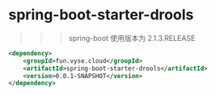 # spring-boot-starter-drools

>>> spring-boot 使用版本为 2.1.3.RELEASE

```xml
<dependency>
	<groupId>fun.vyse.cloud</groupId>
	<artifactId>spring-boot-starter-drools</artifactId>
	<version>0.0.1-SNAPSHOT</version>
</dependency>
```
